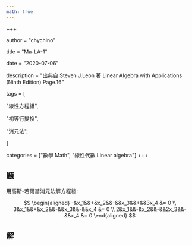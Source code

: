 ```yaml
---
math: true
---
```

+++

author = "chychino"

title = "Ma-LA-1"

date = "2020-07-06"

description = "出典自 Steven J.Leon 著 Linear Algebra with Applications (Ninth Edition) Page.16"

tags = [

"線性方程組",

"初等行變換",

"消元法",

]

categories = ["數學 Math", "線性代數 Linear algebra"]
+++

## 題

用高斯-若爾當消元法解方程組:

$$
\begin{aligned}
-&x_1&&+&x_2&&-&&x_3&&+&&3x_4 &= 0 \\
3&x_1&&+&x_2&&-&&x_3&&-&&x_4 &= 0 \\
2&x_1&&-&x_2&&-&&2x_3&&-&&x_4 &= 0
\end{aligned}
$$

## 解